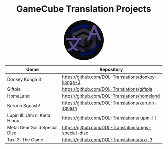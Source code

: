 <h1 align="center">GameCube Translation Projects</h1>
<p align="center">
  <img width="128" height="128" src="./imgs/logo.png">
</p>

| Game | Repository |
|------|------------|
| Donkey Konga 3 | https://github.com/DOL-Translations/donkey-konga-3 |
| Giftpia | https://github.com/DOL-Translations/giftpia |
| HomeLand | https://github.com/DOL-Translations/homeland |
| Kururin Squash! | https://github.com/DOL-Translations/kururin-squash |
| Lupin III: Umi ni Kieta Hihou | https://github.com/DOL-Translations/lupin-III |
| Metal Gear Solid Special Disc | https://github.com/DOL-Translations/mgs-special-disc |
| Taxi 3: The Game | https://github.com/DOL-Translations/taxi-3 |